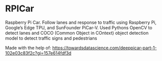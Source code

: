 # RPICar
Raspberry Pi Car. Follow lanes and response to traffic using Raspberry Pi, Google’s Edge TPU, and SunFounder PiCar-V. Used Pythons OpenCV to detect lanes and COCO (Common Object in COntext) object detection model to detect traffic signs and pedestrians

Made with the help of: https://towardsdatascience.com/deeppicar-part-1-102e03c83f2c?gi=157e614fdf3d
